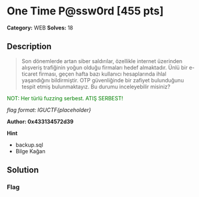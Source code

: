 # One Time P@ssw0rd [455 pts]

**Category:** WEB
**Solves:** 18

## Description
>Son dönemlerde artan siber saldırılar, özellikle internet üzerinden alışveriş trafiğinin yoğun olduğu firmaları hedef almaktadır. Ünlü bir e-ticaret firması, geçen hafta bazı kullanıcı hesaplarında ihlal yaşandığını bildirmiştir. OTP güvenliğinde bir zafiyet bulunduğunu tespit etmiş bulunmaktayız. Bu durumu inceleyebilir misiniz?

<p style="color: green;">NOT: Her türlü fuzzing serbest. ATIŞ SERBEST!</p>

*flag format: IGUCTF{placeholder}*

**Author: 0x433134572d39**

**Hint**
* backup.sql
* Bilge Kağan

## Solution

### Flag

